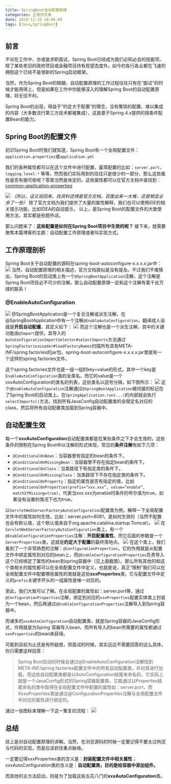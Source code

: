 ```yaml
---
title: SpringBoot自动配置原理
categories: 正常的文章
date: 2019-12-19 18:06:00
tags: [Java,SpringBoot]
---
```


## 前言
不论在工作中，亦或是求职面试，Spring Boot已经成为我们必知必会的技能项。除了某些老旧的政府项目或金融项目持有观望态度外，如今的各行各业都在飞速的拥抱这个已经不是很新的Spring启动框架。

当然，作为Spring Boot的精髓，自动配置原理的工作过程往往只有在“面试”的时候才能用得上，但是如果在工作中你能够深入的理解Spring Boot的自动配置原理，将无往不利。

Spring Boot的出现，得益于“约定大于配置”的理念，没有繁琐的配置、难以集成的内容（大多数流行第三方技术都被集成），这是基于Spring 4.x提供的按条件配置Bean的能力。

## Spring Boot的配置文件
初识Spring Boot时我们就知道，Spring Boot有一个全局配置文件：`application.properties`或`application.yml`

我们的各种属性都可以在这个文件中进行配置，最常配置的比如：`server.port`、`logging.level.*` 等等，然而我们实际用到的往往只是很少的一部分，那么这些属性是否有据可依呢？答案当然是肯定的，这些属性都可以在官方文档中查找到：[common-application-properties](https://docs.spring.io/spring-boot/docs/2.1.0.RELEASE/reference/htmlsingle/#common-application-properties)

![](../images/3zSS.png)
*（所以，话又说回来，找资料还得是官方文档，百度出来一大堆，还是稍显业余了一些）*
除了官方文档为我们提供了大量的属性解释，我们也可以使用IDE的相关提示功能，比如IDEA的自动提示。
 以上，是Spring Boot的配置文件的大致使用方法，其实都是些题外话。

那么问题来了：**这些配置是如何在Spring Boot项目中生效的呢？**
接下来，就需要聚焦本篇博客的主题：自动配置工作原理或者叫实现方式。

## 工作原理剖析
Spring Boot关于自动配置的源码在spring-boot-autoconfigure-x.x.x.x.jar中：
![](../images/3BR5.png)
当然，自动配置原理的相关描述，官方文档貌似是没有提及。不过我们不难猜出，Spring Boot的启动类上有一个`@SpringBootApplication`注解，这个注解是Spring Boot项目必不可少的注解。那么自动配置原理一定和这个注解有着千丝万缕的联系！
### @EnableAutoConfiguration
![](../images/3EHR.png)
@SpringBootApplication是一个复合注解或派生注解，在@SpringBootApplication中有一个注解`@EnableAutoConfiguration`，翻译成人话就是**开启自动配置**，其定义如下：
![](../images/3aNl.png)
而这个注解也是一个派生注解，其中的关键功能由`@Import`提供，其导入的`AutoConfigurationImportSelector#selectImports`方法通过`SpringFactoriesLoader#loadFactoryNames`扫描所有具有META-INF/spring.factories的jar包。spring-boot-autoconfigure-x.x.x.x.jar里就有一个这样的spring.factories文件。

这个spring.factories文件也是一组一组的key=value的形式，其中一个key是`EnableAutoConfiguration`类的全类名，而它的value是一个xxxAutoConfiguration的类名的列表，这些类名以逗号分隔，如下图所示：
![](../images/3kiM.png)
这个`@EnableAutoConfiguration`注解通过`@SpringBootApplication`被间接的标记在了Spring Boot的启动类上。在`SpringApplication.run(...)`的内部就会执行`selectImports()`方法，找到所有JavaConfig自动配置类的全限定名对应的class，然后将所有自动配置类加载到Spring容器中。
## 自动配置生效
每一个**xxxAutoConfiguration**自动配置类都是在某些条件之下才会生效的，这些条件的限制在Spring Boot中以注解的形式体现，常见的**条件注解**有如下几项：

- `@ConditionalOnBean`：当容器里有指定的bean的条件下。
- `@ConditionalOnMissingBean`：当容器里不存在指定bean的条件下。
- `@ConditionalOnClass`：当类路径下有指定类的条件下。
- `@ConditionalOnMissingClass`：当类路径下不存在指定类的条件下。
- `@ConditionalOnProperty`：指定的属性是否有指定的值，比如`@ConditionalOnProperties(prefix=”xxx.xxx”, value=”enable”, matchIfMissing=true)`，代表当xxx.xxx为enable时条件的布尔值为true，如果没有设置的情况下也为true。

以`ServletWebServerFactoryAutoConfiguration`配置类为例，解释一下全局配置文件中的属性如何生效，比如：server.port=8081，是如何生效的（当然不配置也会有默认值，这个默认值来自于org.apache.catalina.startup.Tomcat）。
![](../images/3rEA.png)
在`ServletWebServerFactoryAutoConfiguration`类上，有一个`@EnableConfigurationProperties`注解：**开启配置属性**，而它后面的参数是一个`ServerProperties`类，这就是**约定大于配置**的最终落地点。
![](../images/3HOt.png)
在这个类上，我们看到了一个非常熟悉的注解：`@ConfigurationProperties`，它的作用就是从配置文件中绑定属性到对应的bean上，而`@EnableConfigurationProperties`负责导入这个已经绑定了属性的bean到spring容器中（见上面截图）。那么所有其他的和这个类相关的属性都可以在全局配置文件中定义，也就是说，真正“限制”我们可以在全局配置文件中配置哪些属性的类就是这些**xxxProperties**类，它与配置文件中定义的`prefix`关键字开头的一组属性是唯一对应的。

至此，我们大致可以了解。在全局配置的属性如：server.port等，通过`@ConfigurationProperties`注解，绑定到对应的`xxxProperties`配置实体类上封装为一个bean，然后再通过`@EnableConfigurationProperties`注解导入到Spring容器中。

而诸多的`xxxAutoConfiguration`自动配置类，就是Spring容器的JavaConfig形式，作用就是为Spring 容器导入bean，而所有导入的bean所需要的属性都通过`xxxProperties`的bean来获得。

可能到目前为止还是有所疑惑，但面试的时候，其实远远不需要回答的这么具体，你只需要这样回答：

> Spring Boot启动的时候会通过@EnableAutoConfiguration注解找到META-INF/spring.factories配置文件中的所有自动配置类，并对其进行加载，而这些自动配置类都是以AutoConfiguration结尾来命名的，它实际上就是一个JavaConfig形式的Spring容器配置类，它能通过以Properties结尾命名的类中取得在全局配置文件中配置的属性如：server.port，而XxxxProperties类是通过@ConfigurationProperties注解与全局配置文件中对应的属性进行绑定的。

通过一张图标来理解一下这一繁复的流程：
![](../images/3KfL.png)

## 总结
综上是对自动配置原理的讲解。当然，在浏览源码的时候一定要记得不要太过拘泥与代码的实现，而是应该抓住重点脉络。

一定要记得xxxProperties类的含义是：**封装配置文件中相关属性**；xxxAutoConfiguration类的含义是：**自动配置类，目的是给容器中添加组件。**

而其他的主方法启动，则是为了加载这些五花八门的**xxxAutoConfiguration**类。

